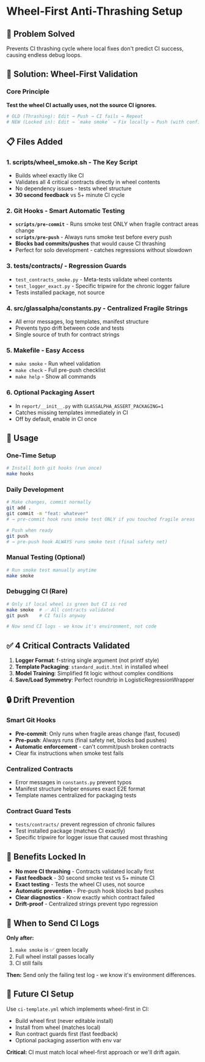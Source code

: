 # Wheel-First Anti-Thrashing Setup

## 🎯 **Problem Solved**
Prevents CI thrashing cycle where local fixes don't predict CI success, causing endless debug loops.

## 🔧 **Solution: Wheel-First Validation**

### Core Principle
**Test the wheel CI actually uses, not the source CI ignores.**

```bash
# OLD (Thrashing): Edit → Push → CI fails → Repeat
# NEW (Locked in): Edit → `make smoke` → Fix locally → Push (with confidence)
```

## 📋 **Files Added**

### 1. **scripts/wheel_smoke.sh** - The Key Script
- Builds wheel exactly like CI
- Validates all 4 critical contracts directly in wheel contents
- No dependency issues - tests wheel structure
- **30 second feedback** vs 5+ minute CI cycle

### 2. **Git Hooks** - Smart Automatic Testing
- **`scripts/pre-commit`** - Runs smoke test ONLY when fragile contract areas change
- **`scripts/pre-push`** - Always runs smoke test before every push
- **Blocks bad commits/pushes** that would cause CI thrashing
- Perfect for solo development - catches regressions without slowdown

### 3. **tests/contracts/** - Regression Guards
- `test_contracts_smoke.py` - Meta-tests validate wheel contents
- `test_logger_exact.py` - Specific tripwire for the chronic logger failure
- Tests installed package, not source

### 4. **src/glassalpha/constants.py** - Centralized Fragile Strings
- All error messages, log templates, manifest structure
- Prevents typo drift between code and tests
- Single source of truth for contract strings

### 5. **Makefile** - Easy Access
- `make smoke` - Run wheel validation
- `make check` - Full pre-push checklist
- `make help` - Show all commands

### 6. **Optional Packaging Assert**
- In `report/__init__.py` with `GLASSALPHA_ASSERT_PACKAGING=1`
- Catches missing templates immediately in CI
- Off by default, enable in CI once

## 🚀 **Usage**

### One-Time Setup
```bash
# Install both git hooks (run once)
make hooks
```

### Daily Development
```bash
# Make changes, commit normally
git add .
git commit -m "feat: whatever"
# → pre-commit hook runs smoke test ONLY if you touched fragile areas

# Push when ready
git push
# → pre-push hook ALWAYS runs smoke test (final safety net)
```

### Manual Testing (Optional)
```bash
# Run smoke test manually anytime
make smoke
```

### Debugging CI (Rare)
```bash
# Only if local wheel is green but CI is red
make smoke  # ✅ All contracts validated
git push    # CI fails anyway

# Now send CI logs - we know it's environment, not code
```

## ✅ **4 Critical Contracts Validated**

1. **Logger Format**: f-string single argument (not printf style)
2. **Template Packaging**: `standard_audit.html` in installed wheel
3. **Model Training**: Simplified fit logic without complex conditions
4. **Save/Load Symmetry**: Perfect roundtrip in LogisticRegressionWrapper

## 🔒 **Drift Prevention**

### Smart Git Hooks
- **Pre-commit**: Only runs when fragile areas change (fast, focused)
- **Pre-push**: Always runs (final safety net, blocks bad pushes)
- **Automatic enforcement** - can't commit/push broken contracts
- Clear fix instructions when smoke test fails

### Centralized Contracts
- Error messages in `constants.py` prevent typos
- Manifest structure helper ensures exact E2E format
- Template names centralized for packaging tests

### Contract Guard Tests
- `tests/contracts/` prevent regression of chronic failures
- Test installed package (matches CI exactly)
- Specific tripwire for logger issue that caused most thrashing

## 🎉 **Benefits Locked In**

- **No more CI thrashing** - Contracts validated locally first
- **Fast feedback** - 30 second smoke test vs 5+ minute CI
- **Exact testing** - Tests the wheel CI uses, not source
- **Automatic prevention** - Pre-push hook blocks bad pushes
- **Clear diagnostics** - Know exactly which contract failed
- **Drift-proof** - Centralized strings prevent typo regression

## 📝 **When to Send CI Logs**

**Only after:**
1. `make smoke` is ✅ green locally
2. Full wheel install passes locally
3. CI still fails

**Then:** Send only the failing test log - we know it's environment differences.

## 🔧 **Future CI Setup**

Use `ci-template.yml` which implements wheel-first in CI:
- Build wheel first (never editable install)
- Install from wheel (matches local)
- Run contract guards first (fast feedback)
- Optional packaging assertion with env var

**Critical:** CI must match local wheel-first approach or we'll drift again.
